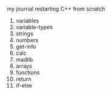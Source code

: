my journal restarting C++ from scratch

1. variables
2. variable-types
3. strings
4. numbers
5. get-info
6. calc
7. madlib
8. arrays
9. functions
10. return
11. if-else
